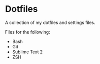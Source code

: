 Dotfiles
========

A collection of my dotfiles and settings files.

Files for the following:

- Bash
- Git
- Sublime Text 2
- ZSH
